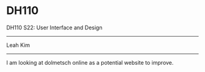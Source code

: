 # DH110
DH110 S22: User Interface and Design <hr>
Leah Kim <hr>
I am looking at dolmetsch online as a potential website to improve.
